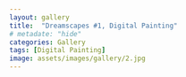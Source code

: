 ```yaml
---
layout: gallery
title:  "Dreamscapes #1, Digital Painting"
# metadate: "hide"
categories: Gallery
tags: [Digital Painting]
image: assets/images/gallery/2.jpg
---
```


